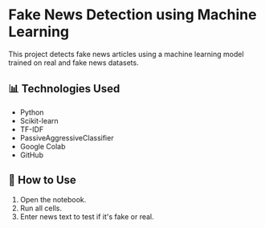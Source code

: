 # Fake News Detection using Machine Learning

This project detects fake news articles using a machine learning model trained on real and fake news datasets.

## 📊 Technologies Used
- Python
- Scikit-learn
- TF-IDF
- PassiveAggressiveClassifier
- Google Colab
- GitHub

## 🚀 How to Use
1. Open the notebook.
2. Run all cells.
3. Enter news text to test if it's fake or real.

